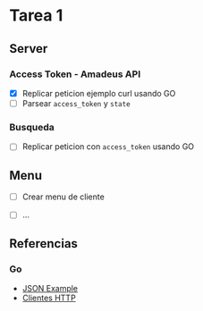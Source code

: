 # Tarea 1



## Server
### Access Token - Amadeus API
- [x] Replicar peticion ejemplo curl usando GO
- [ ] Parsear `access_token` y `state`
### Busqueda
- [ ] Replicar peticion con `access_token` usando GO


## Menu
- [ ] Crear menu de cliente

- [ ] ...

## Referencias

### Go
- [JSON Example](https://gobyexample.com/json)
- [Clientes HTTP](https://apuntes.de/golang/clientes-http-uso-del-http-client/#gsc.tab=0)
